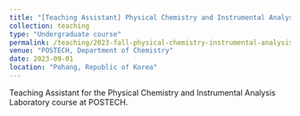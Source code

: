 ```yaml
---
title: "[Teaching Assistant] Physical Chemistry and Instrumental Analysis Lab"
collection: teaching
type: "Undergraduate course"
permalink: /teaching/2023-fall-physical-chemistry-instrumental-analysis-lab
venue: "POSTECH, Department of Chemistry"
date: 2023-09-01
location: "Pohang, Republic of Korea"
---
```


Teaching Assistant for the Physical Chemistry and Instrumental Analysis Laboratory course at POSTECH.

